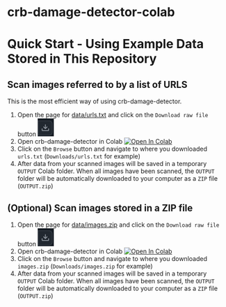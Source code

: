 # crb-damage-detector-colab

# Quick Start - Using Example Data Stored in This Repository

## Scan images referred to by a list of URLS

This is the most efficient way of using crb-damage-detector.

1. Open the page for [data/urls.txt](data/urls.txt) and click on the ```Download raw file``` button ![](images/download_raw.png)
2. Open crb-damage-detector in Colab [![Open In Colab](https://colab.research.google.com/assets/colab-badge.svg)](https://colab.research.google.com/github/aubreymoore/crb-damage-detector-colab/blob/main/detect_and_annotate.ipynb)
3. Click on the ```Browse``` button and navigate to where you downloaded ```urls.txt``` (```Downloads/urls.txt``` for example)
4. After data from your scanned images will be saved in a temporary ```OUTPUT``` Colab folder. When all images have been scanned, the ```OUTPUT``` folder will be automatically downloaded to your computer as a ```ZIP``` file (```OUTPUT.zip```)

## (Optional) Scan images stored in a ZIP file

1. Open the page for [data/images.zip](data/images.zip) and click on the ```Download raw file``` button ![](images/download_raw.png)
2. Open crb-damage-detector in Colab [![Open In Colab](https://colab.research.google.com/assets/colab-badge.svg)](https://colab.research.google.com/github/aubreymoore/crb-damage-detector-colab/blob/main/detect_and_annotate.ipynb)
3. Click on the ```Browse``` button and navigate to where you downloaded ```images.zip``` (```Downloads/images.zip``` for example)
4. After data from your scanned images will be saved in a temporary ```OUTPUT``` Colab folder. When all images have been scanned, the ```OUTPUT``` folder will be automatically downloaded to your computer as a ```ZIP``` file (```OUTPUT.zip```)
